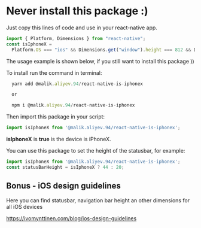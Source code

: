 # Never install this package :)

Just copy this lines of code and use in your react-native app.

```javascript
import { Platform, Dimensions } from "react-native";
const isIphoneX =
  Platform.OS === "ios" && Dimensions.get("window").height === 812 && Dimensions.get("window").width === 375;
```

The usage example is shown below, if you still want to install this package ))

To install run the command in terminal:
```javascript
  yarn add @malik.aliyev.94/react-native-is-iphonex

  or

  npm i @malik.aliyev.94/react-native-is-iphonex
```

Then import this package in your script:

```javascript
import isIphoneX from '@malik.aliyev.94/react-native-is-iphonex';
```

**isIphoneX** is **true** is the device is iPhoneX.

You can use this package to set the height of the statusbar, for example:

```javascript
import isIphoneX from '@malik.aliyev.94/react-native-is-iphonex';
const statusBarHeight = isIphoneX ? 44 : 20;
```

## Bonus - iOS design guidelines
Here you can find statusbar, navigation bar height an other dimensions for all iOS devices

https://ivomynttinen.com/blog/ios-design-guidelines
